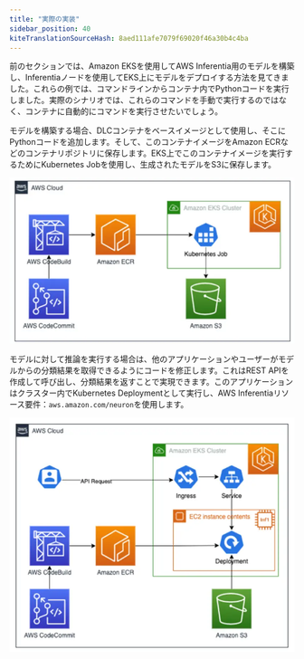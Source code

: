 ```yaml
---
title: "実際の実装"
sidebar_position: 40
kiteTranslationSourceHash: 8aed111afe7079f69020f46a30b4c4ba
---
```


前のセクションでは、Amazon EKSを使用してAWS Inferentia用のモデルを構築し、Inferentiaノードを使用してEKS上にモデルをデプロイする方法を見てきました。これらの例では、コマンドラインからコンテナ内でPythonコードを実行しました。実際のシナリオでは、これらのコマンドを手動で実行するのではなく、コンテナに自動的にコマンドを実行させたいでしょう。

モデルを構築する場合、DLCコンテナをベースイメージとして使用し、そこにPythonコードを追加します。そして、このコンテナイメージをAmazon ECRなどのコンテナリポジトリに保存します。EKS上でこのコンテナイメージを実行するためにKubernetes Jobを使用し、生成されたモデルをS3に保存します。

![モデルの構築](./assets/CreateModel.webp)

モデルに対して推論を実行する場合は、他のアプリケーションやユーザーがモデルからの分類結果を取得できるようにコードを修正します。これはREST APIを作成して呼び出し、分類結果を返すことで実現できます。このアプリケーションはクラスター内でKubernetes Deploymentとして実行し、AWS Inferentiaリソース要件：`aws.amazon.com/neuron`を使用します。

![推論モデル](./assets/Inference.webp)

